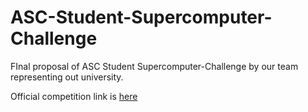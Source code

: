 # ASC-Student-Supercomputer-Challenge

FInal proposal of ASC Student Supercomputer-Challenge by our team representing out university.

Official competition link is [here](http://www.asc-events.org/)
